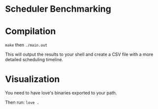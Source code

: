 # Scheduler Benchmarking

# Compilation
```make``` then ```./main.out```

This will output the results to your shell and create a CSV file with a more detailed scheduling timeline.

# Visualization
You need to have love's binaries exported to your path.

Then run: ```love .```
